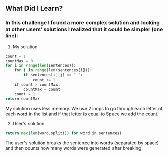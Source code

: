 ## What Did I Learn?

### In this challenge I found a more complex solution and looking at other users' solutions I realized that it could be simpler (one line):

1. My solution
```python
count = 1
countMax = 0
for i in range(len(sentences)):
    for j in range(len(sentences[i])):
        if sentences[i][j] == " ":
            count += 1
    if count > countMax:
        countMax = count
    count = 1
return countMax
```
My solution uses less memory. We use 2 loops to go through each letter of each word in the list and if that letter is equal to Space we add the count.


2. User's solution
```python
return max(len(word.split()) for word in sentences)
```
The user's solution breaks the sentence into words (separated by space) and then counts how many words were generated after breaking.